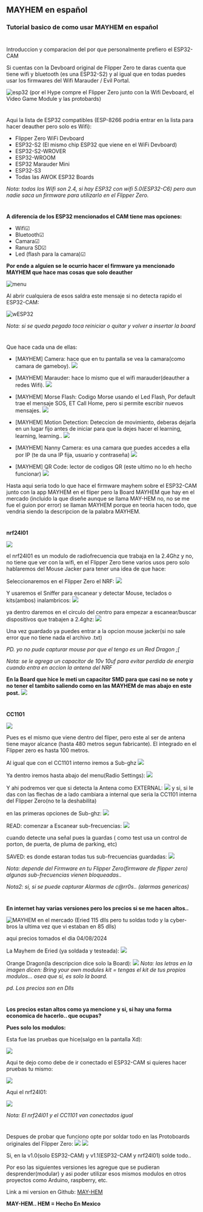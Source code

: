 ## MAYHEM en español
### Tutorial basico de como usar MAYHEM en español

#
Introduccion y comparacion del por que personalmente prefiero el ESP32-CAM

Si cuentas con la Devboard original de Flipper Zero te daras cuenta que tiene wifi y bluetooth (es una ESP32-S2) y al igual que en todas puedes usar los firmwares del Wifi Marauder / Evil Portal.

![esp32](pics/FZfull.jpeg)
(por el Hype compre el Flipper Zero junto con la Wifi Devboard, el Video Game Module y las protobards)
#

Aqui la lista de ESP32 compatibles (ESP-8266 podria entrar en la lista para hacer deauther pero solo es Wifi):

- Flipper Zero WiFi Devboard
- ESP32-S2 (El mismo chip ESP32 que viene en el WiFi Devboard)
- ESP32-S2-WROVER
- ESP32-WROOM
- ESP32 Marauder Mini
- ESP32-S3
- Todas las AWOK ESP32 Boards

*Nota: todos los Wifi son 2.4, si hay ESP32 con wifi 5.0(ESP32-C6) pero aun nadie saca un firmware para utilizarlo en el Flipper Zero.*

#

**A diferencia de los ESP32 mencionados el CAM tiene mas opciones:**

- Wifi☑
- Bluetooth☑
- Camara☑
- Ranura SD☑
- Led (flash para la camara)☑

**Por ende a alguien se le ocurrio hacer el firmware ya mencionado MAYHEM que hace mas cosas que solo deauther**

![menu](pics/MAYHEMmenu.jpg)

Al abrir cualquiera de esos saldra este mensaje si no detecta rapido el ESP32-CAM:

![wESP32](pics/wESP32-CAM.jpg)

*Nota: si se queda pegado toca reiniciar o quitar y volver a insertar la board*

#

Que hace cada una de ellas:

- [MAYHEM] Camera: hace que en tu pantalla se vea la camara(como camara de gameboy).
  ![](pics/Mcamera.jpg)
  
- [MAYHEM] Marauder: hace lo mismo que el wifi marauder(deauther a redes Wifi).
  ![](pics/MMarauder.jpg)
  
- [MAYHEM] Morse Flash: Codigo Morse usando el Led Flash, Por default trae el mensaje SOS, ET Call Home, pero si permite escribir nuevos mensajes.
  ![](pics/MMorse.jpg)
  
- [MAYHEM] Motion Detection: Deteccion de movimiento, deberas dejarla en un lugar fijo antes de iniciar para que la dejes hacer el learning, learning, learning..
  ![](pics/Mdetect.jpg)
  
- [MAYHEM] Nanny Camera: es una camara que puedes accedes a ella por IP (te da una IP fija, usuario y contraseña)
  ![](pics/MIPCamera.jpg)
- [MAYHEM] QR Code: lector de codigos QR (este ultimo no lo eh hecho funcionar)
  ![](pics/MQR.jpg)

Hasta aqui seria todo lo que hace el firmware mayhem sobre el ESP32-CAM junto con la app MAYHEM en el fliper pero la Board MAYHEM que hay en el mercado (incluido la que diseñe aunque se llama MAY-HEM no, no se me fue el guion por error) se llaman MAYHEM porque en teoria hacen todo, que vendria siendo la descripcion de la palabra MAYHEM.

#

**nrf24l01**

![](https://github.com/vampel/may-hem/blob/main/images/NRF24onFZ.jpeg)

el nrf24l01 es un modulo de radiofrecuencia que trabaja en la 2.4Ghz y no, no tiene que ver con la wifi, en el Flipper Zero tiene varios usos pero solo hablaremos del Mouse Jacker para tener una idea de que hace:

Seleccionaremos en el Flipper Zero el NRF:
![](pics/NRFscreen.jpg)

Y usaremos el Sniffer para escanear y detectar Mouse, teclados o kits(ambos) inalambricos:
![](pics/NRFsniffer.jpg)

ya dentro daremos en el circulo del centro para empezar a escanear/buscar dispositivos que trabajen a 2.4ghz:
![](pics/NRFsniff2.jpg)

Una vez guardado ya puedes entrar a la opcion mouse jacker(si no sale error que no tiene nada el archivo .txt)

*PD. yo no pude capturar mouse por que el tengo es un Red Dragon ;[*

*Nota: se le agrega un capacitor de 10v 10uf para evitar perdida de energia cuando entra en accion la antena del NRF*

**En la Board que hice le meti un capacitor SMD para que casi no se note y no tener el tambito saliendo como en las MAYHEM de mas abajo en este post.**
![](https://github.com/vampel/may-hem/blob/main/images/smd.jpeg)


#

**CC1101**

![](https://github.com/vampel/may-hem/blob/main/images/AssyCC1101.jpeg)

Pues es el mismo que viene dentro del fliper, pero este al ser de antena tiene mayor alcance (hasta 480 metros segun fabricante).
El integrado en el Flipper zero es hasta 100 metros.

Al igual que con el CC1101 interno iremos a Sub-ghz
![](pics/subghz.jpg)

Ya dentro iremos hasta abajo del menu(Radio Settings):
![](pics/subradio.jpg)

Y ahi podremos ver que si detecta la Antena como EXTERNAL:
![](pics/subradioext.jpg)
y si, si le das con las flechas de a lado cambiara a internal que seria la CC1101 interna del Flipper Zero(no te la deshabilita)

en las primeras opciones de Sub-ghz:
![](pics/sub-menu.jpg)

READ: comenzar a Escanear sub-frecuencias:
![](pics/subread.jpg)

cuando detecte una señal pues la guardas ( como test usa un control de porton, de puerta, de pluma de parking, etc)

SAVED: es donde estaran todas tus sub-frecuencias guardadas:
![](pics/subsaved.jpg)

*Nota: depende del Firmware en tu Flipper Zero(firmware de flipper zero) algunas sub-frecuencias vienen bloqueadas..*

*Nota2: si, si se puede capturar Alarmas de c@rr0s.. (alarmas genericas)*

#

**En internet hay varias versiones pero los precios si se me hacen altos..**

  ![MAYHEM en el mercado](pics/Mayhemsale.jpg)
(Eried 115 dlls pero tu soldas todo y la cyber-bros la ultima vez que vi estaban en 85 dlls)

aqui precios tomados el dia 04/08/2024

La Mayhem de Eried (ya soldada y testeada):
![](pics/Meryed.jpg)

Orange Dragon(la descripcion dice solo la Board):
![](pics/Morange.jpg)
*Nota: las letras en la imagen dicen: Bring your own modules kit = tengas el kit de tus propios modulos... osea que si, es solo la board.*

*pd. Los precios son en Dlls*

#

**Los precios estan altos como ya mencione y si, si hay una forma economica de hacerlo.. que ocupas?**

**Pues solo los modulos:**

Esta fue las pruebas que hice(salgo en la pantalla Xd):

![](pics/ESP32-CAM-solo.jpg)

Aqui te dejo como debe de ir conectado el ESP32-CAM si quieres hacer pruebas tu mismo:

![](pics/ESP32wiring.png)

Aqui el nrf24l01:

![](pics/nrf24l01wiring.png)

*Nota: El nrf24l01 y el CC1101 van conectados igual*

#

Despues de probar que funciono opte por soldar todo en las Protoboards originales del Flipper Zero:
![](pics/mayhem1.0.jpeg)
![](pics/mayhem1.1.jpeg)

Si, en la v1.0(solo ESP32-CAM) y v1.1(ESP32-CAM y nrf24l01)  solde todo.. 

Por eso las siguientes versiones les agregue que se pudieran desprender(modular) y asi poder utilizar esos mismos modulos en otros proyectos como Arduino, raspberry, etc.

Link a mi version en Github: [MAY-HEM](https://github.com/vampel/may-hem)

**MAY-HEM.. HEM = Hecho En Mexico**





 
